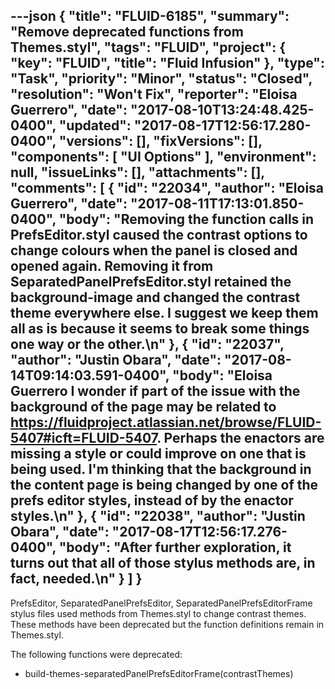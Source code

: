 ---json
{
  "title": "FLUID-6185",
  "summary": "Remove deprecated functions from Themes.styl",
  "tags": "FLUID",
  "project": {
    "key": "FLUID",
    "title": "Fluid Infusion"
  },
  "type": "Task",
  "priority": "Minor",
  "status": "Closed",
  "resolution": "Won't Fix",
  "reporter": "Eloisa Guerrero",
  "date": "2017-08-10T13:24:48.425-0400",
  "updated": "2017-08-17T12:56:17.280-0400",
  "versions": [],
  "fixVersions": [],
  "components": [
    "UI Options"
  ],
  "environment": null,
  "issueLinks": [],
  "attachments": [],
  "comments": [
    {
      "id": "22034",
      "author": "Eloisa Guerrero",
      "date": "2017-08-11T17:13:01.850-0400",
      "body": "Removing the function calls in PrefsEditor.styl caused the contrast options to change colours when the panel is closed and opened again. Removing it from SeparatedPanelPrefsEditor.styl retained the background-image and changed the contrast theme everywhere else. I suggest we keep them all as is because it seems to break some things one way or the other.\n"
    },
    {
      "id": "22037",
      "author": "Justin Obara",
      "date": "2017-08-14T09:14:03.591-0400",
      "body": "Eloisa Guerrero I wonder if part of the issue with the background of the page may be related to <https://fluidproject.atlassian.net/browse/FLUID-5407#icft=FLUID-5407>. Perhaps the enactors are missing a style or could improve on one that is being used. I'm thinking that the background in the content page is being changed by one of the prefs editor styles, instead of by the enactor styles.\n"
    },
    {
      "id": "22038",
      "author": "Justin Obara",
      "date": "2017-08-17T12:56:17.276-0400",
      "body": "After further exploration, it turns out that all of those stylus methods are, in fact, needed.\n"
    }
  ]
}
---
PrefsEditor, SeparatedPanelPrefsEditor, SeparatedPanelPrefsEditorFrame stylus files used methods from Themes.styl to change contrast themes. These methods have been deprecated but the function definitions remain in Themes.styl.

The following functions were deprecated:

* build-themes-separatedPanelPrefsEditorFrame(contrastThemes)

        